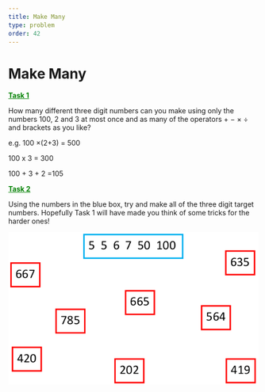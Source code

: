 ```yaml
---
title: Make Many
type: problem
order: 42
---
```


# Make Many

**<u style="color:green;">Task 1</u>**


How many different three digit numbers can you make
using only the numbers 100, 2 and 3 at most once and as many of the operators + − × ÷ and brackets as you like?   

e.g. 100 ×(2+3) = 500   

100 x 3 = 300   

100 + 3 + 2 =105

**<u style="color:green;">Task 2</u>**

Using the numbers in the blue box, try and make all of the
three digit target numbers. Hopefully Task 1 will have
made you think of some tricks for the harder ones!

![](../../images/make-many-1.png)